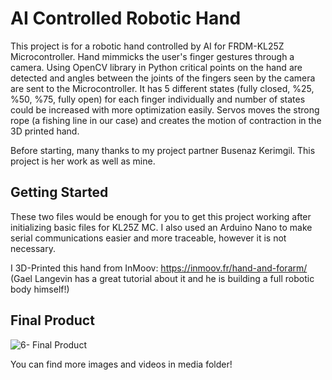 # AI Controlled Robotic Hand

This project is for a robotic hand controlled by AI for FRDM-KL25Z Microcontroller. Hand mimmicks the user's finger gestures through a camera. Using OpenCV library in Python critical points on the hand are detected and angles between the joints of the fingers seen by the camera are sent to the Microcontroller. It has 5 different states (fully closed, %25, %50, %75, fully open) for each finger individually and number of states could be increased with more optimization easily. Servos moves the strong rope (a fishing line in our case) and creates the motion of contraction in the 3D printed hand.

Before starting, many thanks to my project partner Busenaz Kerimgil. This project is her work as well as mine. 

## Getting Started

These two files would be enough for you to get this project working after initializing basic files for KL25Z MC. I also used an Arduino Nano to make serial communications easier and more traceable, however it is not necessary. 

I 3D-Printed this hand from InMoov: https://inmoov.fr/hand-and-forarm/ (Gael Langevin has a great tutorial about it and he is building a full robotic body himself!)


## Final Product

![6- Final Product](https://user-images.githubusercontent.com/29065812/178454361-8f6eb8ef-7179-4449-899e-dc943b4fde71.jpg)

You can find more images and videos in media folder!
